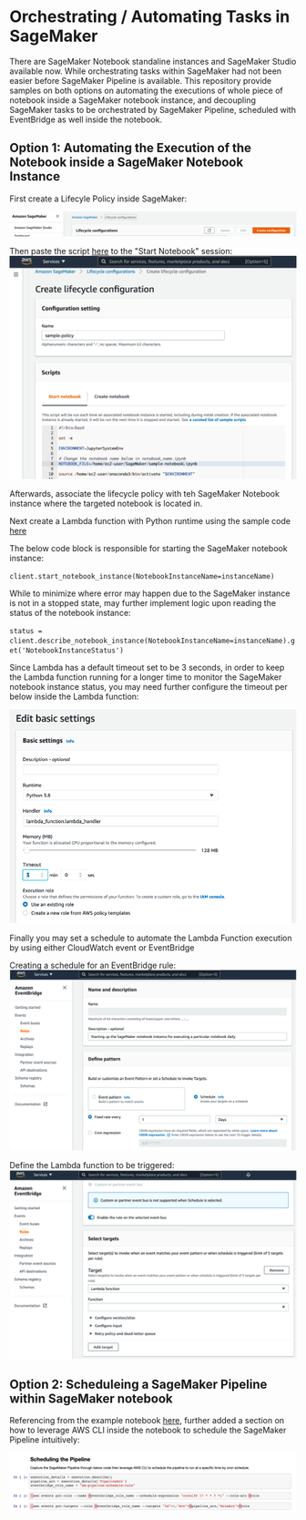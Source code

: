 # Orchestrating / Automating Tasks in SageMaker

There are SageMaker Notebook standaline instances and SageMaker Studio available now. While orchestrating tasks within SageMaker had not been easier before SageMaker Pipeline is available. This repository provide samples on both options on automating the executions of whole piece of notebook inside a SageMaker notebook instance, and decoupling SageMaker tasks to be orchestrated by SageMaker Pipeline, scheduled with EventBridge as well inside the notebook.

## Option 1: Automating the Execution of the Notebook inside a SageMaker Notebook Instance

First create a Lifecyle Policy inside SageMaker:

![](images/create_lifecycle_1.png)

Then paste the script [here](https://github.com/samsonlee0907/sagemaker-tasks-orchestrations/blob/main/sagemaker_lifecycle_policy.sh) to the "Start Notebook" session:
![](images/create_lifecycle_2.png)

Afterwards, associate the lifecycle policy with teh SageMaker Notebook instance where the targeted notebook is located in.

Next create a Lambda function with Python runtime using the sample code [here](https://github.com/samsonlee0907/sagemaker-tasks-orchestrations/blob/main/lambda_python_start_notebook.py)

The below code block is responsible for starting the SageMaker notebook instance:

`client.start_notebook_instance(NotebookInstanceName=instanceName)`

While to minimize where error may happen due to the SageMaker instance is not in a stopped state, may further implement logic upon reading the status of the notebook instance:

`status = client.describe_notebook_instance(NotebookInstanceName=instanceName).get('NotebookInstanceStatus')`

Since Lambda has a default timeout set to be 3 seconds, in order to keep the Lambda function running for a longer time to monitor the SageMaker notebook instance status, you may need further configure the timeout per below inside the Lambda function:

![](images/lambda_timeout_config.png)

Finally you may set a schedule to automate the Lambda Function execution by using either CloudWatch event or EventBridge

Creating a schedule for an EventBridge rule:
![](images/eventbridge_config_1.png)

Define the Lambda function to be triggered:
![](images/eventbridge_config_2.png)

## Option 2: Scheduleing a SageMaker Pipeline within SageMaker notebook

Referencing from the example notebook [here](https://github.com/aws/amazon-sagemaker-examples/blob/master/sagemaker-pipelines/tabular/abalone_build_train_deploy/sagemaker-pipelines-preprocess-train-evaluate-batch-transform.ipynb), further added a section on how to leverage AWS CLI inside the notebook to schedule the SageMaker Pipeline intuitively:

![awscli](images/cli_sample.png)
